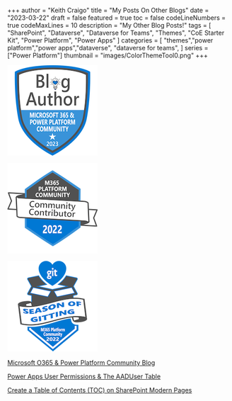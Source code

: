 +++
author = "Keith Craigo"
title = "My Posts On Other Blogs"
date = "2023-03-22"
draft = false
featured = true
toc = false
codeLineNumbers = true
codeMaxLines = 10
description = "My Other Blog Posts!"
tags = [
    "SharePoint",
    "Dataverse",
    "Dataverse for Teams",
    "Themes",
    "CoE Starter Kit",
    "Power Platform",
    "Power Apps"
]
categories = [
    "themes","power platform","power apps","dataverse", "dataverse for teams",
]
series = ["Power Platform"]
thumbnail = "images/ColorThemeTool0.png"
+++


[![Blog Author - Microsoft 365 & Power Platform Community 2023](/static/images/blog-author-microsoft-365-power-platform-community-2023.png)](https://www.credly.com/badges/1f38f9da-ca5e-4e7a-b193-5a5271ff0d15/public_url)

[![Community Contributor 2022](/static/images/community-contributor-2022.png)](https://www.credly.com/badges/e2edee9e-b55a-4753-ae73-702dbba090ae/public_url)

[![Season of Gitting 2022 - M365 Platform Community](/static/images/season-of-gitting-2022-m365-platform-community.png)](https://www.credly.com/badges/4ca97570-1aff-417e-acd0-3fa6589f52bd/public_url)


[Microsoft O365 & Power Platform Community Blog](https://pnp.github.io/blog/)

[Power Apps User Permissions & The AADUser Table](https://pnp.github.io/blog/post/power-apps-user-permissions-and-aadusers-table/)

[Create a Table of Contents (TOC) on SharePoint Modern Pages](https://pnp.github.io/blog/post/create-a-table-of-contents-on-sharepoint-modern-pages/)